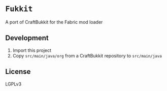 # `Fukkit`
A port of CraftBukkit for the Fabric mod loader

## Development
1. Import this project
2. Copy `src/main/java/org` from a CraftBukkit repository to `src/main/java`

## License
LGPLv3
